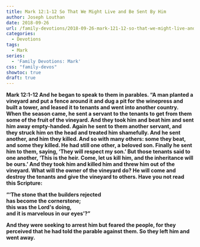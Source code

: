 ```yaml
---
title: Mark 12:1-12 So That We Might Live and Be Sent By Him
author: Joseph Louthan
date: 2018-09-26
url: /family-devotions/2018-09-26-mark-121-12-so-that-we-might-live-and-be.md/
categories:
  - Devotions
tags:
  - Mark
series:
  - 'Family Devotions: Mark'
css: "family-devos"
showtoc: true
draft: true
---
```

**Mark 12:1-12 And he began to speak to them in parables. “A man planted a vineyard and put a fence around it and dug a pit for the winepress and built a tower, and leased it to tenants and went into another country. When the season came, he sent a servant to the tenants to get from them some of the fruit of the vineyard. And they took him and beat him and sent him away empty-handed. Again he sent to them another servant, and they struck him on the head and treated him shamefully. And he sent another, and him they killed. And so with many others: some they beat, and some they killed. He had still one other, a beloved son. Finally he sent him to them, saying, ‘They will respect my son.’ But those tenants said to one another, ‘This is the heir. Come, let us kill him, and the inheritance will be ours.’ And they took him and killed him and threw him out of the vineyard. What will the owner of the vineyard do? He will come and destroy the tenants and give the vineyard to others. Have you not read this Scripture:**

**“‘The stone that the builders rejected  
has become the cornerstone;  
this was the Lord's doing,  
and it is marvelous in our eyes’?”**

**And they were seeking to arrest him but feared the people, for they perceived that he had told the parable against them. So they left him and went away.**